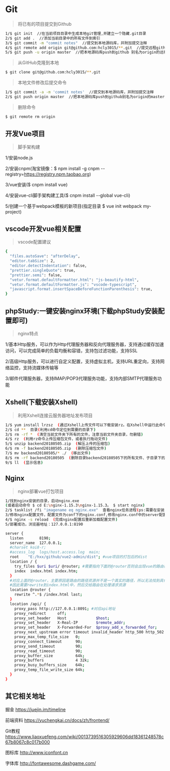 # Git
> 将已有的项目提交到Github
``` bash
1/$ git init  //在当前项目目录中生成本地git管理,并建立一个隐藏.git目录
2/$ git add .  //添加当前目录中的所有文件到索引
3/$ git commit -m "commit notes"  //提交到本地源码库，并附加提交注释
4/$ git remote add origin git@github.com:hcly3015/**.git  //提交远程github(**.git对应新建Github项目的Repository)
5/$ git push -u origin master  //把本地源码库push到github 别名为origin的远程项目中，确认提交
```

> 从GitHub克隆到本地
``` bash
$ git clone git@github.com:hcly3015/**.git
```

> 本地文件修改后提交命令
``` bash
1/$ git commit -a -m 'commit notes'  //提交到本地源码库，并附加提交注释
2/$ git push origin master  //把本地源码库push到github别名为origin的master分支远程项目中
```

> 删除命令
``` bash
$ git remote rm origin
```

## 开发Vue项目
> 脚手架构建

1/安装node.js

2/安装cnpm(淘宝镜像：$ npm install -g cnpm --registry=https://registry.npm.taobao.org)

3/vue安装($ cnpm install vue)

4/安装vue-cli脚手架构建工具($ cnpm install --global vue-cli)

5/创建一个基于webpack模板的新项目(指定目录 $ vue init webpack my-project)

## vscode开发vue相关配置
> vscode配置建议
``` bash
{
  "files.autoSave": "afterDelay",
  "editor.tabSize": 2,
  "editor.detectIndentation": false,
  "prettier.singleQuote": true,
  "prettier.semi": false,
  "vetur.format.defaultFormatter.html": "js-beautify-html",
  "vetur.format.defaultFormatter.js": "vscode-typescript",
  "javascript.format.insertSpaceBeforeFunctionParenthesis": true,
}
```

## phpStudy:一键安装nginx环境(下载phpStudy安装配置即可)
> nginx特点

1/基本Http服务，可以作为Http代理服务器和反向代理服务器，支持通过缓存加速访问，可以完成简单的负载均衡和容错，支持包过滤功能，支持SSL

2/高级Http服务，可以进行自定义配置，支持虚拟主机，支持URL重定向，支持网络监控，支持流媒体传输等

3/邮件代理服务器，支持IMAP/POP3代理服务功能，支持内部SMTP代理服务功能


## Xshell(下载安装Xshell)
> 利用Xshell连接云服务器地址发布项目
``` bash
1/$ yum install lrzsz  (通过Xshell上传文件可以下载安装rz。在Xshell中运行此命令)
2/$ cd **  目录(利用cd命令定位到需要的目录下)
3/$ rm -rf *  (清空当前文件夹下所有的文件，注意当前文件夹目录，勿删错)
4/$ rz  (利用rz命令上传压缩包文件，或者执行拖动文件)
5/$ unzip backend20180505.zip  (解压上传的压缩包)
6/$ rm -f backend20180505.zip  (删除压缩包文件)
7/$ mv backend20180505/* ./  (移出文件)
8/$ rm -rf backend20180505  (删除目录backend20180505下的所有文件、子目录下的所有文件和目录、删除文件夹本身)
9/$ ll  (显示信息)
```

## Nginx
> nginx部署vue打包项目
``` bash
1/找到nginx安装的目录，启动nginx.exe
(或者启动命令 $ cd E:\nginx-1.15.3\nginx-1.15.3。 $ start nginx)
2/$ tasklist /fi "imagename eq nginx.exe"  查看nginx任务进程(ps:需要在安装的根路径下执行)
3/修改nginx配置文件，配置文件为conf下的nginx.conf,修改nginx.conf中的server配置片段，如下：
4/$ nginx -s reload  (完成nginx配置后重新加载配置文件)
5/部署成功，浏览器地址：127.0.0.1:8190
```
``` bash
server {
  listen       8190;
  server_name  127.0.0.1;
  #charset koi8-r;
  #access_log  logs/host.access.log  main;
  root    "E:/hxx/github/vue2-admin/dist"; #vue项目的打包后的dist
  location / {
    try_files $uri $uri/ @router; #需要指向下面的@router否则会出现vue的路由在nginx中刷新出现404
    index  index.html index.htm;
  }
  #对应上面的@router，主要原因是路由的路径资源并不是一个真实的路径，所以无法找到具体的文件
  #因此需要rewrite到index.html中，然后交给路由在处理请求资源
  location @router {
    rewrite ^.*$ /index.html last;
  }
  location /api/ {
    proxy_pass http://127.0.0.1:8091; #对应api地址
    proxy_redirect     off;
    proxy_set_header   Host             $host;
    proxy_set_header   X-Real-IP        $remote_addr;
    proxy_set_header   X-Forwarded-For  $proxy_add_x_forwarded_for;
    proxy_next_upstream error timeout invalid_header http_500 http_502 http_503 http_504;
    proxy_max_temp_file_size   0;
    proxy_connect_timeout      90;
    proxy_send_timeout         90;
    proxy_read_timeout         90;
    proxy_buffer_size          64k;
    proxy_buffers              4 32k;
    proxy_busy_buffers_size    64k;
    proxy_temp_file_write_size 64k;
  }
}
```

## 其它相关地址

掘金
https://juejin.im/timeline

前端资料 
https://yuchengkai.cn/docs/zh/frontend/

Git教程
https://www.liaoxuefeng.com/wiki/0013739516305929606dd18361248578c67b8067c8c017b000

图标库
http://www.iconfont.cn

字体库
http://fontawesome.dashgame.com/
